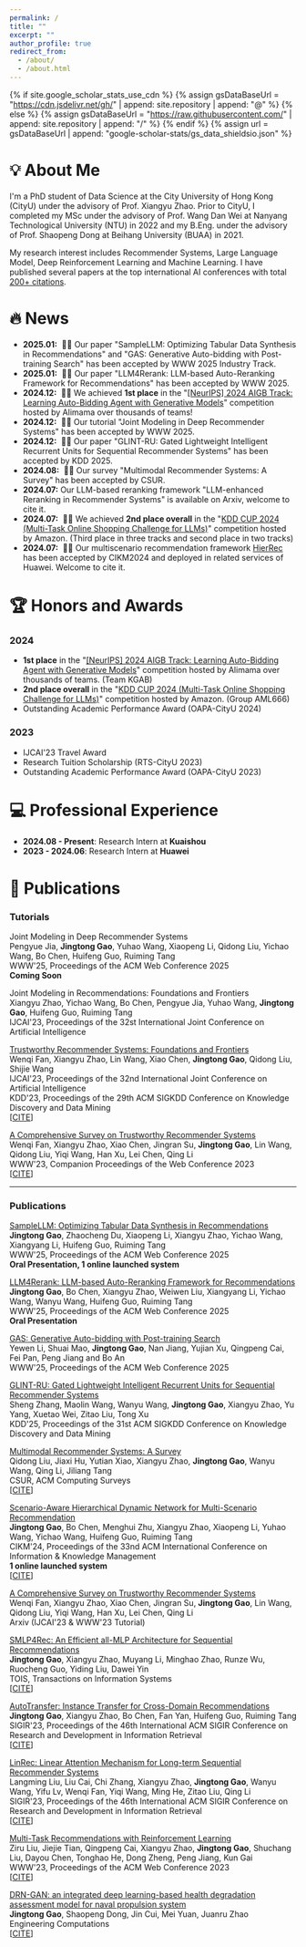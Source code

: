 ```yaml
---
permalink: /
title: ""
excerpt: ""
author_profile: true
redirect_from: 
  - /about/
  - /about.html
---
```


{% if site.google_scholar_stats_use_cdn %}
{% assign gsDataBaseUrl = "https://cdn.jsdelivr.net/gh/" | append: site.repository | append: "@" %}
{% else %}
{% assign gsDataBaseUrl = "https://raw.githubusercontent.com/" | append: site.repository | append: "/" %}
{% endif %}
{% assign url = gsDataBaseUrl | append: "google-scholar-stats/gs_data_shieldsio.json" %}

[//]: # (<span class='anchor' id='about-me'></span>)
# 💡 About Me
I'm a PhD student of Data Science at the City University of Hong Kong (CityU) under the advisory of Prof. Xiangyu Zhao. Prior to CityU, I completed my MSc under the advisory of Prof. Wang Dan Wei at Nanyang Technological University (NTU) in 2022 and my B.Eng. under the advisory of Prof. Shaopeng Dong at Beihang University (BUAA) in 2021.

My research interest includes Recommender Systems, Large Language Model, Deep Reinforcement Learning and Machine Learning. I have published several papers at the top international AI conferences with total <a href='https://scholar.google.com/citations?user=tkis1Q0AAAAJ'>200+ citations</a>.

[//]: # (<a href='https://scholar.google.com/citations?user=tkis1Q0AAAAJ'><img src="https://img.shields.io/endpoint?url={{ url | url_encode }}&logo=Google%20Scholar&labelColor=f6f6f6&color=9cf&style=flat&label=citations"></a>)

# 🔥 News
- **2025.01:** &nbsp;🎉🎉 Our paper "SampleLLM: Optimizing Tabular Data Synthesis in Recommendations" and "GAS: Generative Auto-bidding with Post-training Search" has been accepted by WWW 2025 Industry Track.
- **2025.01:** &nbsp;🎉🎉 Our paper "LLM4Rerank: LLM-based Auto-Reranking Framework for Recommendations" has been accepted by WWW 2025.
- **2024.12:** &nbsp;🎉🎉 We achieved **1st place** in the "[\[NeurIPS\] 2024 AIGB Track: Learning Auto-Bidding Agent with Generative Models](https://tianchi.aliyun.com/competition/entrance/532236/)" competition hosted by Alimama over thousands of teams!
- **2024.12:** &nbsp;🎉🎉 Our tutorial "Joint Modeling in Deep Recommender Systems" has been accepted by WWW 2025.
- **2024.12:** &nbsp;🎉🎉 Our paper "GLINT-RU: Gated Lightweight Intelligent Recurrent Units for Sequential Recommender Systems" has been accepted by KDD 2025.
- **2024.08:** &nbsp;🎉🎉 Our survey "Multimodal Recommender Systems: A Survey" has been accepted by CSUR.
- **2024.07:** Our LLM-based reranking framework "LLM-enhanced Reranking in Recommender Systems" is available on Arxiv, welcome to cite it.
- **2024.07:** &nbsp;🎉🎉 We achieved **2nd place overall** in the "[KDD CUP 2024 (Multi-Task Online Shopping Challenge for LLMs)](https://discourse.aicrowd.com/t/announcing-the-winners-of-amazon-kdd-cup-2024/10758)" competition hosted by Amazon. (Third place in three tracks and second place in two tracks)
- **2024.07:** &nbsp;🎉🎉 Our multiscenario recommendation framework [HierRec](https://dl.acm.org/doi/abs/10.1145/3627673.3679615) has been accepted by CIKM2024 and deployed in related services of Huawei. Welcome to cite it.

# 🏆 Honors and Awards
### 2024
- **1st place** in the "[\[NeurIPS\] 2024 AIGB Track: Learning Auto-Bidding Agent with Generative Models](https://tianchi.aliyun.com/competition/entrance/532236/)" competition hosted by Alimama over thousands of teams. (Team KGAB)
- **2nd place overall** in the "[KDD CUP 2024 (Multi-Task Online Shopping Challenge for LLMs)](https://discourse.aicrowd.com/t/announcing-the-winners-of-amazon-kdd-cup-2024/10758)" competition hosted by Amazon. (Group AML666)
- Outstanding Academic Performance Award (OAPA-CityU 2024)

### 2023
- IJCAI'23 Travel Award
- Research Tuition Scholarship (RTS-CityU 2023) 
- Outstanding Academic Performance Award (OAPA-CityU 2023)

# 💻 Professional Experience
- **2024.08 - Present**: Research Intern at **Kuaishou**
- **2023 - 2024.06**: Research Intern at **Huawei**

# 📝 Publications 

[//]: # (<div class='paper-box'><div class='paper-box-image'><div><div class="badge">CVPR 2016</div><img src='images/500x300.png' alt="sym" width="100%"></div></div>)

[//]: # (<div class='paper-box-text' markdown="1">)

[//]: # ([Deep Residual Learning for Image Recognition]&#40;https://openaccess.thecvf.com/content_cvpr_2016/papers/He_Deep_Residual_Learning_CVPR_2016_paper.pdf&#41;)

[//]: # ()
[//]: # (**Kaiming He**, Xiangyu Zhang, Shaoqing Ren, Jian Sun)

[//]: # ()
[//]: # ([**Project**]&#40;https://scholar.google.com/citations?view_op=view_citation&hl=zh-CN&user=DhtAFkwAAAAJ&citation_for_view=DhtAFkwAAAAJ:ALROH1vI_8AC&#41; <strong><span class='show_paper_citations' data='DhtAFkwAAAAJ:ALROH1vI_8AC'></span></strong>)

[//]: # (- Lorem ipsum dolor sit amet, consectetur adipiscing elit. Vivamus ornare aliquet ipsum, ac tempus justo dapibus sit amet. )

[//]: # (</div>)

[//]: # (</div>)

### Tutorials

Joint Modeling in Deep Recommender Systems\
Pengyue Jia, **Jingtong Gao**, Yuhao Wang, Xiaopeng Li, Qidong Liu, Yichao Wang, Bo Chen, Huifeng Guo, Ruiming Tang\
WWW'25, Proceedings of the ACM Web Conference 2025\
**Coming Soon**

Joint Modeling in Recommendations: Foundations and Frontiers\
Xiangyu Zhao, Yichao Wang, Bo Chen, Pengyue Jia, Yuhao Wang, **Jingtong Gao**, Huifeng Guo, Ruiming Tang\
IJCAI'23, Proceedings of the 32st International Joint Conference on Artificial Intelligence

[Trustworthy Recommender Systems: Foundations and Frontiers](https://arxiv.org/abs/2209.10117)\
Wenqi Fan, Xiangyu Zhao, Lin Wang, Xiao Chen, **Jingtong Gao**, Qidong Liu, Shijie Wang\
IJCAI'23, Proceedings of the 32nd International Joint Conference on Artificial Intelligence\
KDD'23, Proceedings of the 29th ACM SIGKDD Conference on Knowledge Discovery and Data Mining\
[[CITE](bibtex/fan2023trustworthy.html)]

[A Comprehensive Survey on Trustworthy Recommender Systems](https://arxiv.org/abs/2209.10117)\
Wenqi Fan, Xiangyu Zhao, Xiao Chen, Jingran Su, **Jingtong Gao**, Lin Wang, Qidong Liu, Yiqi Wang, Han Xu, Lei Chen, Qing Li\
WWW'23, Companion Proceedings of the Web Conference 2023\
[[CITE](bibtex/fan2022comprehensive.html)]

***

### Publications

[SampleLLM: Optimizing Tabular Data Synthesis in Recommendations](https://arxiv.org/abs/2501.16125)\
**Jingtong Gao**, Zhaocheng Du, Xiaopeng Li, Xiangyu Zhao, Yichao Wang, Xiangyang Li, Huifeng Guo, Ruiming Tang\
WWW'25, Proceedings of the ACM Web Conference 2025\
**Oral Presentation, 1 online launched system**

[LLM4Rerank: LLM-based Auto-Reranking Framework for Recommendations](https://arxiv.org/abs/2406.12433)\
**Jingtong Gao**, Bo Chen, Xiangyu Zhao, Weiwen Liu, Xiangyang Li, Yichao Wang, Wanyu Wang, Huifeng Guo, Ruiming Tang\
WWW'25, Proceedings of the ACM Web Conference 2025\
**Oral Presentation**

[GAS: Generative Auto-bidding with Post-training Search](https://arxiv.org/abs/2412.17018)\
Yewen Li, Shuai Mao, **Jingtong Gao**, Nan Jiang, Yujian Xu, Qingpeng Cai, Fei Pan, Peng Jiang and Bo An\
WWW'25, Proceedings of the ACM Web Conference 2025

[GLINT-RU: Gated Lightweight Intelligent Recurrent Units for Sequential Recommender Systems](https://arxiv.org/pdf/2406.10244)\
Sheng Zhang, Maolin Wang, Wanyu Wang, **Jingtong Gao**, Xiangyu Zhao, Yu Yang, Xuetao Wei, Zitao Liu, Tong Xu\
KDD'25, Proceedings of the 31st ACM SIGKDD Conference on Knowledge Discovery and Data Mining

[Multimodal Recommender Systems: A Survey](https://dl.acm.org/doi/pdf/10.1145/3695461)\
Qidong Liu, Jiaxi Hu, Yutian Xiao, Xiangyu Zhao, **Jingtong Gao**, Wanyu Wang, Qing Li, Jiliang Tang\
CSUR, ACM Computing Surveys\
[[CITE](bibtex/liu2024multimodal.html)]

[Scenario-Aware Hierarchical Dynamic Network for Multi-Scenario Recommendation](https://dl.acm.org/doi/pdf/10.1145/3627673.3679615)\
**Jingtong Gao**, Bo Chen, Menghui Zhu, Xiangyu Zhao, Xiaopeng Li, Yuhao Wang, Yichao Wang, Huifeng Guo, Ruiming Tang\
CIKM'24, Proceedings of the 33nd ACM International Conference on Information & Knowledge Management\
**1 online launched system**\
[[CITE](bibtex/gao2024hierrec.html)]

[A Comprehensive Survey on Trustworthy Recommender Systems](https://arxiv.org/abs/2209.10117)\
Wenqi Fan, Xiangyu Zhao, Xiao Chen, Jingran Su, **Jingtong Gao**, Lin Wang, Qidong Liu, Yiqi Wang, Han Xu, Lei Chen, Qing Li\
Arxiv (IJCAI'23 & WWW'23 Tutorial)

[SMLP4Rec: An Efficient all-MLP Architecture for Sequential Recommendations](https://dl.acm.org/doi/pdf/10.1145/3637871)\
**Jingtong Gao**, Xiangyu Zhao, Muyang Li, Minghao Zhao, Runze Wu, Ruocheng Guo, Yiding Liu, Dawei Yin\
TOIS, Transactions on lnformation Systems\
[[CITE](bibtex/gao2024smlp4rec.html)]

[AutoTransfer: Instance Transfer for Cross-Domain Recommendations](https://dl.acm.org/doi/pdf/10.1145/3539618.3591701)\
**Jingtong Gao**, Xiangyu Zhao, Bo Chen, Fan Yan, Huifeng Guo, Ruiming Tang\
SIGIR'23, Proceedings of the 46th International ACM SIGIR Conference on Research and Development in Information Retrieval\
[[CITE](bibtex/gao2023autotransfer.html)]

[LinRec: Linear Attention Mechanism for Long-term Sequential Recommender Systems](https://dl.acm.org/doi/pdf/10.1145/3539618.3591717)\
Langming Liu, Liu Cai, Chi Zhang, Xiangyu Zhao, **Jingtong Gao**, Wanyu Wang, Yifu Lv, Wenqi Fan, Yiqi Wang, Ming He, Zitao Liu, Qing Li\
SIGIR'23, Proceedings of the 46th International ACM SIGIR Conference on Research and Development in Information Retrieval\
[[CITE](bibtex/liu2023linrec.html)]

[Multi-Task Recommendations with Reinforcement Learning](https://dl.acm.org/doi/pdf/10.1145/3543507.3583467)\
Ziru Liu, Jiejie Tian, Qingpeng Cai, Xiangyu Zhao, **Jingtong Gao**, Shuchang Liu, Dayou Chen, Tonghao He, Dong Zheng, Peng Jiang, Kun Gai\
WWW'23, Proceedings of the ACM Web Conference 2023\
[[CITE](bibtex/liu2023multi.html)]

[DRN-GAN: an integrated deep learning-based health degradation assessment model for naval propulsion system](https://www.emerald.com/insight/content/doi/10.1108/EC-10-2021-0624/full/html)\
**Jingtong Gao**, Shaopeng Dong, Jin Cui, Mei Yuan, Juanru Zhao\
Engineering Computations\
[[CITE](bibtex/gao2022drn.html)]
